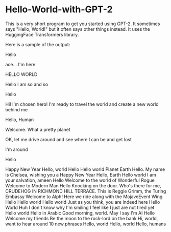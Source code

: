# Hello-World-with-GPT-2
This is a very short program to get you started using GPT-2. It sometimes says "Hello, World!" but it often says other things instead.
It uses the HuggingFace Transformers library. 

Here is a sample of the output:

Hello

ace... I'm here

HELLO WORLD

Hello I am so and so

Hello

Hi! I'm chosen hero! I'm ready to travel the world and create a new world behind me

Hello, Human

Welcome. What a pretty planet

OK, let me drive around and see where I can be and get lost

I'm around

Hello

Happy New Year
Hello, world
Hello
Hello world
Planet Earth
Hello. My name is Chelsea, wishing you a Happy New Year
Hello, Earth
Hello world
I am your salvation, ameen
Hello
Welcome to the world of Wonderful Rogue
Welcome to Modern Man
Hello
Knocking on the door. Who's there for me, CRUDEHOG IN RICHMOND HILL TERRACE. This is Reggie Grimm, the Turing Embassy
Welcome to Alph! Here we ride along with the MojaveEvent Wing
Hello
Hello world
Hello world
Just as you think, you are indeed here
Hello World
Huh I don't know why I'm smiling I feel like I just are not tired yet
Hello world
Hello in Arabic
Good morning, world. May I say I'm AI
Hello
Welcome my friends
Be the moon to the rock-lord on the bank
Hi, world, want to hear around 10 new phrases
Hello, world
Hello, world
Hello, humans
